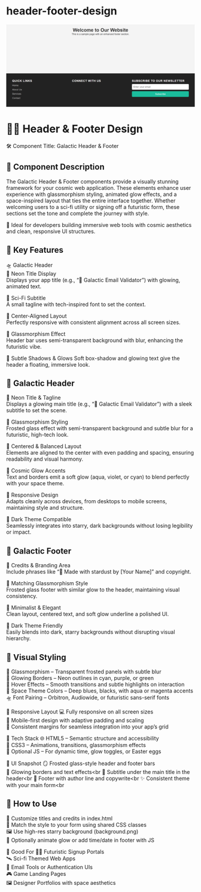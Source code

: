 # header-footer-design
![image](https://github.com/dabhijanvi/header-footer-design/blob/f7a93c446af106e342bc7cc6ebc394213f15ef15/header%26Footer-Design.png)


# 🌌✨ Header & Footer Design
🛠️ Component Title: Galactic Header & Footer


## 📄 Component Description
The Galactic Header & Footer components provide a visually stunning framework for your cosmic web application. These elements enhance user experience with glassmorphism styling, animated glow effects, and a space-inspired layout that ties the entire interface together. Whether welcoming users to a sci-fi utility or signing off a futuristic form, these sections set the tone and complete the journey with style.

💫 Ideal for developers building immersive web tools with cosmic aesthetics and clean, responsive UI structures.


## 🌠 Key Features
🛸 Galactic Header<br>
🔹 Neon Title Display<br>
Displays your app title (e.g., “🚀 Galactic Email Validator”) with glowing, animated text.<br>

🔹 Sci-Fi Subtitle<br>
A small tagline with tech-inspired font to set the context.<br>

🔹 Center-Aligned Layout<br>
Perfectly responsive with consistent alignment across all screen sizes.<br>

🔹 Glassmorphism Effect<br>
Header bar uses semi-transparent background with blur, enhancing the futuristic vibe.

🔹 Subtle Shadows & Glows
Soft box-shadow and glowing text give the header a floating, immersive look.<br>


## 🌌 Galactic Header<br>
🔹 Neon Title & Tagline<br>
Displays a glowing main title (e.g., “🚀 Galactic Email Validator”) with a sleek subtitle to set the scene.<br>

🔹 Glassmorphism Styling<br>
Frosted glass effect with semi-transparent background and subtle blur for a futuristic, high-tech look.<br>

🔹 Centered & Balanced Layout<br>
Elements are aligned to the center with even padding and spacing, ensuring readability and visual harmony.<br>

🔹 Cosmic Glow Accents<br>
Text and borders emit a soft glow (aqua, violet, or cyan) to blend perfectly with your space theme.<br>

🔹 Responsive Design<br>
Adapts cleanly across devices, from desktops to mobile screens, maintaining style and structure.<br>

🔹 Dark Theme Compatible<br>
Seamlessly integrates into starry, dark backgrounds without losing legibility or impact.<br>


## 🌌 Galactic Footer<br>
🔹 Credits & Branding Area<br>
Include phrases like “🌠 Made with stardust by [Your Name]” and copyright.<br>

🔹 Matching Glassmorphism Style<br>
Frosted glass footer with similar glow to the header, maintaining visual consistency.<br>

🔹 Minimalist & Elegant<br>
Clean layout, centered text, and soft glow underline a polished UI.<br>

🔹 Dark Theme Friendly<br>
Easily blends into dark, starry backgrounds without disrupting visual hierarchy.<br>


## 🎨 Visual Styling
🧊 Glassmorphism – Transparent frosted panels with subtle blur<br>
🌈 Glowing Borders – Neon outlines in cyan, purple, or green<br>
🎯 Hover Effects – Smooth transitions and subtle highlights on interaction<br>
🌃 Space Theme Colors – Deep blues, blacks, with aqua or magenta accents<br>
🛸 Font Pairing – Orbitron, Audiowide, or futuristic sans-serif fonts<br>

📱 Responsive Layout
💻 Fully responsive on all screen sizes<br>
📱 Mobile-first design with adaptive padding and scaling<br>
📐 Consistent margins for seamless integration into your app’s grid<br>

🧾 Tech Stack
🌐 HTML5 – Semantic structure and accessibility<br>
🎨 CSS3 – Animations, transitions, glassmorphism effects<br>
🧠 Optional JS – For dynamic time, glow toggles, or Easter eggs<br>

📸 UI Snapshot
🪞 Frosted glass-style header and footer bars<br>
🌠 Glowing borders and text effects<br
📄 Subtitle under the main title in the header<br
📜 Footer with author line and copywrite<br
✨ Consistent theme with your main form<br


## 🚀 How to Use
🔧 Customize titles and credits in index.html<br>
🎨 Match the style to your form using shared CSS classes<br>
🖼️ Use high-res starry background (background.png)<br>
📜 Optionally animate glow or add time/date in footer with JS<br>

🧠 Good For
🧑‍🚀 Futuristic Signup Portals<br>
🛰️ Sci-fi Themed Web Apps<br>
📧 Email Tools or Authentication UIs<br>
🎮 Game Landing Pages<br>
🖼️ Designer Portfolios with space aesthetics<br>




